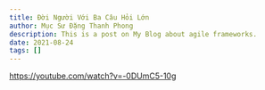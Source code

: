 ```yaml
---
title: Đời Người Với Ba Câu Hỏi Lớn
author: Mục Sư Đặng Thanh Phong
description: This is a post on My Blog about agile frameworks.
date: 2021-08-24
tags: []
---
```


https://youtube.com/watch?v=-0DUmC5-10g
